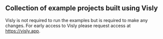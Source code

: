 ## Collection of example projects built using Visly

Visly is not required to run the examples but is required to make any changes. For early access to Visly please request access at <https://visly.app>.

